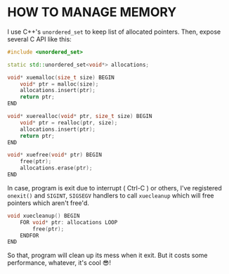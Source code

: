 # HOW TO MANAGE MEMORY

I use C++'s `unordered_set` to keep list of allocated pointers. Then, expose several C API like this:

```cpp
#include <unordered_set>

static std::unordered_set<void*> allocations;

void* xuemalloc(size_t size) BEGIN
    void* ptr = malloc(size);
    allocations.insert(ptr);
    return ptr;
END

void* xuerealloc(void* ptr, size_t size) BEGIN
    void* ptr = realloc(ptr, size);
    allocations.insert(ptr);
    return ptr;
END

void* xuefree(void* ptr) BEGIN
    free(ptr);
    allocations.erase(ptr);
END
```

In case, program is exit due to interrupt ( Ctrl-C ) or others, I've registered `onexit()` and `SIGINT`, `SIGSEGV` handlers to call `xuecleanup` which will free pointers which aren't free'd.

```cpp
void xuecleanup() BEGIN
    FOR void* ptr: allocations LOOP
        free(ptr);
    ENDFOR
END
```

So that, program will clean up its mess when it exit. But it costs some performance, whatever, it's cool :sunglasses:!
